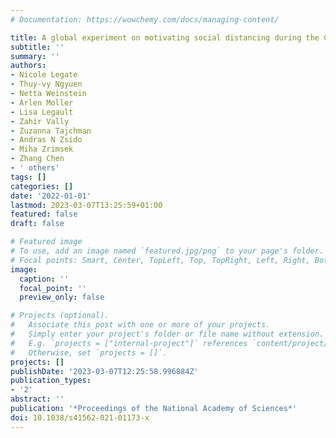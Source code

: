 ```yaml
---
# Documentation: https://wowchemy.com/docs/managing-content/

title: A global experiment on motivating social distancing during the COVID-19 pandemic
subtitle: ''
summary: ''
authors:
- Nicole Legate
- Thuy-vy Ngyuen
- Netta Weinstein
- Arlen Moller
- Lisa Legault
- Zahir Vally
- Zuzanna Tajchman
- Andras N Zsido
- Miha Zrimsek
- Zhang Chen
- ' others'
tags: []
categories: []
date: '2022-01-01'
lastmod: 2023-03-07T13:25:59+01:00
featured: false
draft: false

# Featured image
# To use, add an image named `featured.jpg/png` to your page's folder.
# Focal points: Smart, Center, TopLeft, Top, TopRight, Left, Right, BottomLeft, Bottom, BottomRight.
image:
  caption: ''
  focal_point: ''
  preview_only: false

# Projects (optional).
#   Associate this post with one or more of your projects.
#   Simply enter your project's folder or file name without extension.
#   E.g. `projects = ["internal-project"]` references `content/project/deep-learning/index.md`.
#   Otherwise, set `projects = []`.
projects: []
publishDate: '2023-03-07T12:25:58.996884Z'
publication_types:
- '2'
abstract: ''
publication: '*Proceedings of the National Academy of Sciences*'
doi: 10.1038/s41562-021-01173-x
---
```

